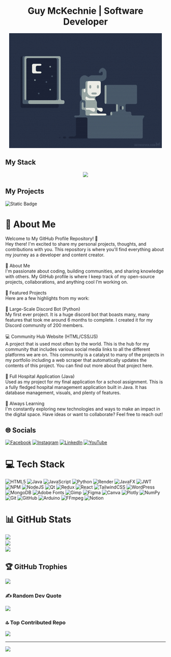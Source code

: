 <div align="center">
  <div>
    <h1>Guy McKechnie | Software Developer</h1>
    <img src="https://raw.githubusercontent.com/GuyMcKechnie/GuyMcKechnie/refs/heads/main/e426702edf874b181aced1e2fa5c6cde.gif" alt="programmer coding gif"/>
  </div>

  <div>
    <h2 align="left" >My Stack</h1>
    <a href="https://skillicons.dev">
        <img src="https://skillicons.dev/icons?i=git,figma,py,java,js,html,css,react,tailwind,bootstrap,redux,nodejs" />
    </a>
  </div>

  <div align="left">
    <h2>My Projects</h2>
    <img alt="Static Badge" src="https://img.shields.io/badge/:badgeContent?style=for-the-badge&logo=Discord">
  </div>
</div>

# 💫 About Me

Welcome to My GitHub Profile Repository! 👋<br>Hey there! I'm excited to share my personal projects, thoughts, and contributions with you. This repository is where you'll find everything about my journey as a developer and content creator.<br><br>🚀 About Me<br>I'm passionate about coding, building communities, and sharing knowledge with others. My GitHub profile is where I keep track of my open-source projects, collaborations, and anything cool I’m working on.<br><br>📌 Featured Projects<br>Here are a few highlights from my work:<br><br>🤳 Large-Scale Discord Bot (Python)<br>My first ever project. It is a huge discord bot that boasts many, many features that took me around 6 months to complete. I created it for my Discord community of 200 members.<br><br>💻 Community Hub Website (HTML/CSS/JS)<br>A project that is used most often by the world. This is the hub for my community that includes various social media links to all the different platforms we are on. This community is a catalyst to many of the projects in my portfolio including a web scraper that automatically updates the contents of this project. You can find out more about that project here.<br><br>🏥 Full Hospital Application (Java)<br>Used as my project for my final application for a school assignment. This is a fully fledged hospital management application built in Java. It has database management, visuals, and plenty of features.<br><br>🌱 Always Learning<br>I'm constantly exploring new technologies and ways to make an impact in the digital space. Have ideas or want to collaborate? Feel free to reach out!

## 🌐 Socials

[![Facebook](https://img.shields.io/badge/Facebook-%231877F2.svg?logo=Facebook&logoColor=white)](https://facebook.com/guy.j.mckechnie) [![Instagram](https://img.shields.io/badge/Instagram-%23E4405F.svg?logo=Instagram&logoColor=white)](https://instagram.com/guy.j.mckechnie) [![LinkedIn](https://img.shields.io/badge/LinkedIn-%230077B5.svg?logo=linkedin&logoColor=white)](https://linkedin.com/in/guymckechnie) [![YouTube](https://img.shields.io/badge/YouTube-%23FF0000.svg?logo=YouTube&logoColor=white)](https://youtube.com/@GuyMcKechnie)

# 💻 Tech Stack

![HTML5](https://img.shields.io/badge/html5-%23E34F26.svg?style=for-the-badge&logo=html5&logoColor=white) ![Java](https://img.shields.io/badge/java-%23ED8B00.svg?style=for-the-badge&logo=openjdk&logoColor=white) ![JavaScript](https://img.shields.io/badge/javascript-%23323330.svg?style=for-the-badge&logo=javascript&logoColor=%23F7DF1E) ![Python](https://img.shields.io/badge/python-3670A0?style=for-the-badge&logo=python&logoColor=ffdd54) ![Render](https://img.shields.io/badge/Render-%46E3B7.svg?style=for-the-badge&logo=render&logoColor=white) ![JavaFX](https://img.shields.io/badge/javafx-%23FF0000.svg?style=for-the-badge&logo=javafx&logoColor=white) ![JWT](https://img.shields.io/badge/JWT-black?style=for-the-badge&logo=JSON%20web%20tokens) ![NPM](https://img.shields.io/badge/NPM-%23CB3837.svg?style=for-the-badge&logo=npm&logoColor=white) ![NodeJS](https://img.shields.io/badge/node.js-6DA55F?style=for-the-badge&logo=node.js&logoColor=white) ![Qt](https://img.shields.io/badge/Qt-%23217346.svg?style=for-the-badge&logo=Qt&logoColor=white) ![Redux](https://img.shields.io/badge/redux-%23593d88.svg?style=for-the-badge&logo=redux&logoColor=white) ![React](https://img.shields.io/badge/react-%2320232a.svg?style=for-the-badge&logo=react&logoColor=%2361DAFB) ![TailwindCSS](https://img.shields.io/badge/tailwindcss-%2338B2AC.svg?style=for-the-badge&logo=tailwind-css&logoColor=white) ![WordPress](https://img.shields.io/badge/WordPress-%23117AC9.svg?style=for-the-badge&logo=WordPress&logoColor=white) ![MongoDB](https://img.shields.io/badge/MongoDB-%234ea94b.svg?style=for-the-badge&logo=mongodb&logoColor=white) ![Adobe Fonts](https://img.shields.io/badge/Adobe%20Fonts-000B1D.svg?style=for-the-badge&logo=Adobe%20Fonts&logoColor=white) ![Gimp](https://img.shields.io/badge/Gimp-657D8B?style=for-the-badge&logo=gimp&logoColor=FFFFFF) ![Figma](https://img.shields.io/badge/figma-%23F24E1E.svg?style=for-the-badge&logo=figma&logoColor=white) ![Canva](https://img.shields.io/badge/Canva-%2300C4CC.svg?style=for-the-badge&logo=Canva&logoColor=white) ![Plotly](https://img.shields.io/badge/Plotly-%233F4F75.svg?style=for-the-badge&logo=plotly&logoColor=white) ![NumPy](https://img.shields.io/badge/numpy-%23013243.svg?style=for-the-badge&logo=numpy&logoColor=white) ![Git](https://img.shields.io/badge/git-%23F05033.svg?style=for-the-badge&logo=git&logoColor=white) ![GitHub](https://img.shields.io/badge/github-%23121011.svg?style=for-the-badge&logo=github&logoColor=white) ![Arduino](https://img.shields.io/badge/-Arduino-00979D?style=for-the-badge&logo=Arduino&logoColor=white) ![FFmpeg](https://shields.io/badge/FFmpeg-%23171717.svg?logo=ffmpeg&style=for-the-badge&labelColor=171717&logoColor=5cb85c) ![Notion](https://img.shields.io/badge/Notion-%23000000.svg?style=for-the-badge&logo=notion&logoColor=white)

# 📊 GitHub Stats

![](https://github-readme-stats.vercel.app/api?username=guymckechnie&theme=dark&hide_border=false&include_all_commits=true&count_private=true)<br/>
![](https://github-readme-streak-stats.herokuapp.com/?user=guymckechnie&theme=dark&hide_border=false)<br/>
![](https://github-readme-stats.vercel.app/api/top-langs/?username=guymckechnie&theme=dark&hide_border=false&include_all_commits=true&count_private=true&layout=compact)

## 🏆 GitHub Trophies

![](https://github-profile-trophy.vercel.app/?username=guymckechnie&theme=radical&no-frame=false&no-bg=false&margin-w=4)

### ✍️ Random Dev Quote

![](https://quotes-github-readme.vercel.app/api?type=horizontal&theme=radical)

### 🔝 Top Contributed Repo

![](https://github-contributor-stats.vercel.app/api?username=guymckechnie&limit=5&theme=radical&combine_all_yearly_contributions=true)

---

[![](https://visitcount.itsvg.in/api?id=guymckechnie&icon=2&color=0)](https://visitcount.itsvg.in)

<!-- Proudly created with GPRM ( https://gprm.itsvg.in ) -->
